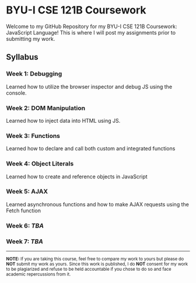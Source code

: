# BYU-I CSE 121B Coursework

Welcome to my GitHub Repository for my BYU-I CSE 121B Coursework: JavaScript Language! This is where I will post my assignments prior to submitting my work.

## Syllabus

### Week 1: Debugging

Learned how to utilize the browser inspector and debug JS using the console.

### Week 2: DOM Manipulation

Learned how to inject data into HTML using JS.

### Week 3: Functions

Learned how to declare and call both custom and integrated functions

### Week 4: Object Literals

Learned how to create and reference objects in JavaScript

### Week 5: AJAX

Learned asynchronous functions and how to make AJAX requests using the Fetch function

### Week 6: *TBA*

### Week 7: *TBA*

---
<sub>**NOTE:** If you are taking this course, feel free to compare my work to yours but please do **NOT** submit my work as yours. Since this work is published, I do **NOT** consent for my work to be plagiarized and refuse to be held accountable if you chose to do so and face academic repercussions from it.</sub>

